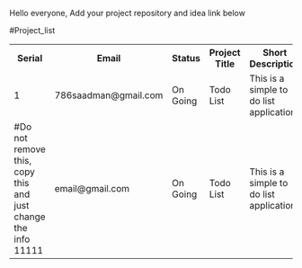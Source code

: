 Hello everyone,
Add your project repository and idea link below

#Project_list
<table>

<tr>
    <th>Serial</th>
    <th>Email</th>
    <th>Status</th>
    <th>Project Title</th>
    <th>Short Description</th>
    <th>Techs</th>
    <th>Repository Link</th>
</tr>

<tr>
    <td>1</td>
    <td>786saadman@gmail.com</td>
    <td>On Going</td>
    <td>Todo List</td>
    <td>This is a simple to do list application</td>
    <td>Javascript,Node JS,MongoDB</td>
    <td>(Todo List)[https://github.com/bakebit-official/todo-list]</td>
</tr>


<tr>
    <td>
    #Do not remove this, copy this and just change the info
    11111
    </td>
    <td>email@gmail.com</td>
    <td>On Going</td>
    <td>Todo List</td>
    <td>This is a simple to do list application</td>
    <td>Javascript,Node JS,MongoDB</td>
    <td>(Todo List)[https://github.com/your-repo-link]</td>
</tr>

</table>

